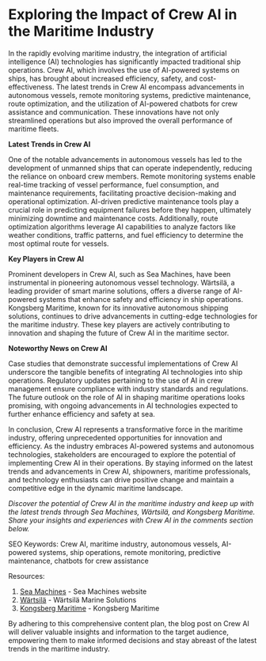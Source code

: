 # Exploring the Impact of Crew AI in the Maritime Industry

In the rapidly evolving maritime industry, the integration of artificial intelligence (AI) technologies has significantly impacted traditional ship operations. Crew AI, which involves the use of AI-powered systems on ships, has brought about increased efficiency, safety, and cost-effectiveness. The latest trends in Crew AI encompass advancements in autonomous vessels, remote monitoring systems, predictive maintenance, route optimization, and the utilization of AI-powered chatbots for crew assistance and communication. These innovations have not only streamlined operations but also improved the overall performance of maritime fleets.

**Latest Trends in Crew AI**

One of the notable advancements in autonomous vessels has led to the development of unmanned ships that can operate independently, reducing the reliance on onboard crew members. Remote monitoring systems enable real-time tracking of vessel performance, fuel consumption, and maintenance requirements, facilitating proactive decision-making and operational optimization. AI-driven predictive maintenance tools play a crucial role in predicting equipment failures before they happen, ultimately minimizing downtime and maintenance costs. Additionally, route optimization algorithms leverage AI capabilities to analyze factors like weather conditions, traffic patterns, and fuel efficiency to determine the most optimal route for vessels.

**Key Players in Crew AI**

Prominent developers in Crew AI, such as Sea Machines, have been instrumental in pioneering autonomous vessel technology. Wärtsilä, a leading provider of smart marine solutions, offers a diverse range of AI-powered systems that enhance safety and efficiency in ship operations. Kongsberg Maritime, known for its innovative autonomous shipping solutions, continues to drive advancements in cutting-edge technologies for the maritime industry. These key players are actively contributing to innovation and shaping the future of Crew AI in the maritime sector.

**Noteworthy News on Crew AI**

Case studies that demonstrate successful implementations of Crew AI underscore the tangible benefits of integrating AI technologies into ship operations. Regulatory updates pertaining to the use of AI in crew management ensure compliance with industry standards and regulations. The future outlook on the role of AI in shaping maritime operations looks promising, with ongoing advancements in AI technologies expected to further enhance efficiency and safety at sea.

In conclusion, Crew AI represents a transformative force in the maritime industry, offering unprecedented opportunities for innovation and efficiency. As the industry embraces AI-powered systems and autonomous technologies, stakeholders are encouraged to explore the potential of implementing Crew AI in their operations. By staying informed on the latest trends and advancements in Crew AI, shipowners, maritime professionals, and technology enthusiasts can drive positive change and maintain a competitive edge in the dynamic maritime landscape.

*Discover the potential of Crew AI in the maritime industry and keep up with the latest trends through Sea Machines, Wärtsilä, and Kongsberg Maritime. Share your insights and experiences with Crew AI in the comments section below.*

SEO Keywords: Crew AI, maritime industry, autonomous vessels, AI-powered systems, ship operations, remote monitoring, predictive maintenance, chatbots for crew assistance

Resources:
1. [Sea Machines](https://www.sea-machines.com/) - Sea Machines website
2. [Wärtsilä](https://www.wartsila.com/marine) - Wärtsilä Marine Solutions
3. [Kongsberg Maritime](https://www.kongsberg.com/maritime/) - Kongsberg Maritime

By adhering to this comprehensive content plan, the blog post on Crew AI will deliver valuable insights and information to the target audience, empowering them to make informed decisions and stay abreast of the latest trends in the maritime industry.